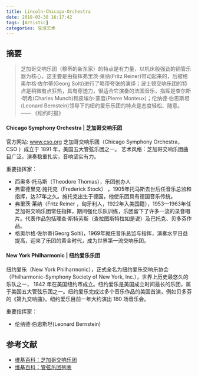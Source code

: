```yaml
---
title: Lincoln-Chicago-Orchestra
date: 2018-03-30 16:17:42
tags: [Artistic]
categories: 生活艺术
---
```

## 摘要

<!--more-->

> 芝加哥交响乐团（穆蒂的新东家）的特点是有力量，以机床般强劲的铜管乐器为核心，这主要是由指挥弗里茨·莱纳(Fritz Reiner)带动起来的，后被格奥尔格·佐尔蒂(Georg Solti)进行了略带夸张的演绎；波士顿交响乐团的特点是稍微有点狂热，具有穿透力，很适合它演奏的法国音乐，指挥是查尔斯·明希(Charles Munch)和皮埃尔·蒙度(Pierre Monteux)；伦纳德·伯恩斯坦(Leonard Bernstein)领导下的纽约爱乐乐团的特点是态度轻松、随意。—— 《纽约时报》

#### Chicago Symphony Orchestra | 芝加哥交响乐团
官方网站: www.cso.org
芝加哥交响乐团（Chicago Symphony Orchestra，CSO ）成立于 1891 年，美国五大管弦乐团之一。
艺术风格：芝加哥交响乐团曲目广泛，演奏稳重扎实，音响坚实有力。

重要指挥家：
- 西奥多·托马斯（Theodore Thomas），乐团创办人
- 弗雷德里克·施托克（Frederick Stock） ，1905年托马斯去世后任音乐总监和指挥，达37年之久。施托克出生于德国，他使乐团具有德国音乐传统。
- 弗里茨·莱纳（Fritz Reiner ，匈牙利人，1922年入美国籍），1953—1963年任芝加哥交响乐团常任指挥，期间强化乐队训练，乐团留下了许多一流的录音唱片。代表作品包括理查·斯特劳斯（查拉图斯特拉如是说）及巴托克、贝多芬作品。
- 格奥尔格·佐尔蒂(Georg Solti)，1969年就任音乐总监与指挥，演奏水平日益提高，迎来了乐团的黄金时代，成为世界第一流交响乐团。

#### New York Philharmonic | 纽约爱乐乐团

纽约爱乐（New York Philharmonic），正式全名为纽约爱乐交响乐协会（Philharmonic-Symphony Society of New York, Inc.），世界上历史最悠久的乐队之一， 1842 年在美国纽约市成立。纽约爱乐是美国成立时间最长的乐团，属于美国五大管弦乐团之一。纽约爱乐完成过多个音乐作品的美国首演，例如贝多芬的《第九交响曲》。纽约爱乐目前一年大约演出 180 场音乐会。

重要指挥家：
- 伦纳德·伯恩斯坦(Leonard Bernstein)

## 参考文献
- [维基百科：芝加哥交响乐团](https://zh.wikipedia.org/wiki/%E7%AE%A1%E5%BC%A6%E4%B9%90%E5%9B%A2%E5%88%97%E8%A1%A8)
- [维基百科：管弦乐团列表](https://zh.wikipedia.org/wiki/%E7%AE%A1%E5%BC%A6%E4%B9%90%E5%9B%A2%E5%88%97%E8%A1%A8)
